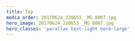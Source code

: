 ```yaml
---
title: Top
media_order: 20170624_220653__MG_8007.jpg
hero_image: 20170624_220653__MG_8007.jpg
hero_classes: 'parallax text-light hero-large'
---
```


